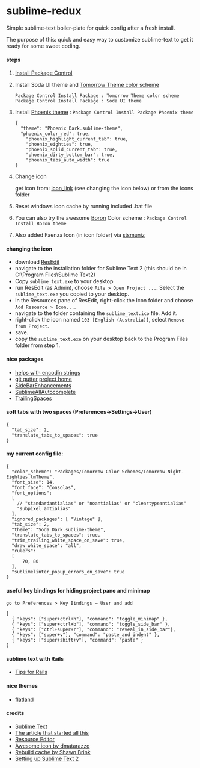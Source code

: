 # sublime-redux

Simple sublime-text boiler-plate for quick config after a fresh install.

The purpose of this: quick and easy way to customize sublime-text to get it ready for some sweet coding.

#### steps

1. [Install Package Control](http://wbond.net/sublime_packages/package_control/installation)

2. Install Soda UI theme and [Tomorrow Theme color scheme](https://github.com/chriskempson/tomorrow-theme)

    ```
    Package Control Install Package : Tomorrow Theme color scheme
    Package Control Install Package : Soda UI theme
    ```

3. Install [Phoenix theme](https://github.com/netatoo/phoenix-theme) : `Package Control Install Package Phoenix theme`

    ```JS
    {
      "theme": "Phoenix Dark.sublime-theme",
      "phoenix_color_red": true,
	    "phoenix_highlight_current_tab": true,
	    "phoenix_eighties": true,
	    "phoenix_solid_current_tab": true,
	    "phoenix_dirty_bottom_bar": true,
	    "phoenix_tabs_auto_width": true
    }
    ```

4. Change icon

    get icon from: [icon_link](https://github.com/dmatarazzo/Sublime-Text-2-Icon/raw/master/sublime_text.ico) (see changing the icon below) or from the icons folder

5. Reset windows icon cache by running included .bat file

7. You can also try the awesome [Boron](https://github.com/mjio/boron.tmtheme) Color scheme : `Package Control Install Boron theme`

8. Also added Faenza Icon (in icon folder) via [stsmuniz](http://gnome-look.org/content/show.php/?content=147424)


#### changing the icon

* download [ResEdit](http://www.resedit.net/)
* navigate to the installation folder for Sublime Text 2 (this should be in C:\Program Files\Sublime Text2)
* Copy `sublime_text.exe` to your desktop
* run ResEdit (as Admin), choose `File > Open Project ...`. Select the `sublime_text.exe` you copied to your desktop.
* in the Resources pane of ResEdit, right-click the Icon folder and choose `Add Resource > Icon...`.
* navigate to the folder containing the `sublime_text.ico` file. Add it.
* right-click the icon named `103 [English (Australia)]`, select `Remove from Project`.
* save.
* copy the `sublime_text.exe` on your desktop back to the Program Files folder from step 1.


#### nice packages

* [helps with encodin strings](https://github.com/colinta/SublimeStringEncode)
* [git gutter](http://www.jisaacks.com/gitgutter) [project home](https://github.com/jisaacks/GitGutter#readme)
* [SideBarEnhancements](https://github.com/titoBouzout/SideBarEnhancements)
* [SublimeAllAutocomplete](https://github.com/alienhard/SublimeAllAutocomplete)
* [TrailingSpaces](https://github.com/SublimeText/TrailingSpaces)


#### soft tabs with two spaces (Preferences->Settings->User)

```JS
{
  "tab_size": 2,
  "translate_tabs_to_spaces": true
}
```


#### my current config file:

```JS
{
  "color_scheme": "Packages/Tomorrow Color Schemes/Tomorrow-Night-Eighties.tmTheme",
  "font_size": 14,
  "font_face": "Consolas",
  "font_options":
  [
    // "standardantialias" or "noantialias" or "cleartypeantialias"
    "subpixel_antialias"
  ],
  "ignored_packages": [ "Vintage" ],
  "tab_size": 2,
  "theme": "Soda Dark.sublime-theme",
  "translate_tabs_to_spaces": true,
  "trim_trailing_white_space_on_save": true,
  "draw_white_space": "all",
  "rulers":
  [
      70, 80
  ],
  "sublimelinter_popup_errors_on_save": true
}
```

#### useful key bindings for hiding project pane and minimap

`go to Preferences > Key Bindings — User and add`

```JS
[
  { "keys": ["super+ctrl+h"], "command": "toggle_minimap" },
  { "keys": ["super+ctrl+b"], "command": "toggle_side_bar" },
  { "keys": ["ctrl+super+r"], "command": "reveal_in_side_bar"},
  { "keys": ["super+v"], "command": "paste_and_indent" }, 
  { "keys": ["super+shift+v"], "command": "paste" }
]

```

#### sublime text with Rails

* [Tips for Rails](https://github.com/mhartl/rails_tutorial_sublime_text)

#### nice themes

* [flatland](https://github.com/thinkpixellab/flatland)

#### credits

* [Sublime Text](http://www.sublimetext.com)
* [The article that started all this](http://opensoul.org/blog/archives/2012/01/12/getting-started-with-sublime-text-2)
* [Resource Editor](http://www.resedit.net)
* [Awesome icon by dmatarazzo](https://github.com/dmatarazzo/Sublime-Text-2-Icon)
* [Rebuild cache by Shawn Brink](http://www.sevenforums.com/tutorials/49819-icon-cache-rebuild.html)
* [Setting up Sublime Text 2](http://blog.alexmaccaw.com/sublime-text)
